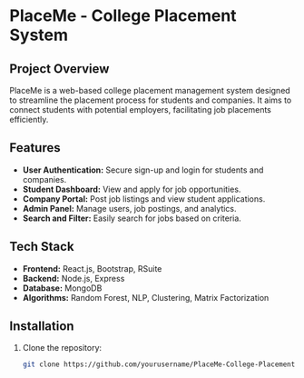 # PlaceMe - College Placement System

## Project Overview
PlaceMe is a web-based college placement management system designed to streamline the placement process for students and companies. It aims to connect students with potential employers, facilitating job placements efficiently.

## Features
- **User Authentication:** Secure sign-up and login for students and companies.
- **Student Dashboard:** View and apply for job opportunities.
- **Company Portal:** Post job listings and view student applications.
- **Admin Panel:** Manage users, job postings, and analytics.
- **Search and Filter:** Easily search for jobs based on criteria.

## Tech Stack
- **Frontend:** React.js, Bootstrap, RSuite
- **Backend:** Node.js, Express
- **Database:** MongoDB
- **Algorithms:** Random Forest, NLP, Clustering, Matrix Factorization

## Installation
1. Clone the repository:
   ```bash
   git clone https://github.com/yourusername/PlaceMe-College-Placement-System.git
